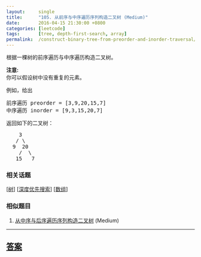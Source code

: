 ```yaml
---
layout:     single
title:      "105. 从前序与中序遍历序列构造二叉树 (Medium)"
date:       2016-04-15 21:30:00 +0800
categories: [leetcode]
tags:       [tree, depth-first-search, array]
permalink:  /construct-binary-tree-from-preorder-and-inorder-traversal/
---
```


<p>根据一棵树的前序遍历与中序遍历构造二叉树。</p>

<p><strong>注意:</strong><br>
你可以假设树中没有重复的元素。</p>

<p>例如，给出</p>

<pre>前序遍历 preorder =&nbsp;[3,9,20,15,7]
中序遍历 inorder = [9,3,15,20,7]</pre>

<p>返回如下的二叉树：</p>

<pre>    3
   / \
  9  20
    /  \
   15   7</pre>

### 相关话题
  [[树](https://github.com/openset/leetcode/tree/master/tag/tree/README.md)]
  [[深度优先搜索](https://github.com/openset/leetcode/tree/master/tag/depth-first-search/README.md)]
  [[数组](https://github.com/openset/leetcode/tree/master/tag/array/README.md)]

### 相似题目
  1. [从中序与后序遍历序列构造二叉树](/construct-binary-tree-from-inorder-and-postorder-traversal) (Medium)

---

## [答案](https://github.com/openset/leetcode/tree/master/problems/construct-binary-tree-from-preorder-and-inorder-traversal)
